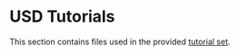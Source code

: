 USD Tutorials
============

This section contains files used in the provided [tutorial set](https://openusd.org/release/tut_usd_tutorials.html).
